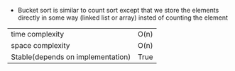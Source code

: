 - Bucket sort is similar to count sort except that we store the elements directly in some way (linked list or array) insted of counting the element

|                                   |      |
| --------------------------------- | ---- |
| time complexity                   | O(n) |
| space complexity                  | O(n) |
| Stable(depends on implementation) | True |
